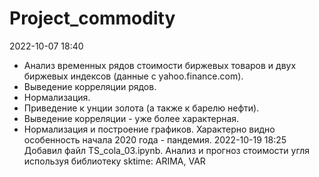 # Project_commodity
2022-10-07 18:40
- Анализ временных рядов стоимости биржевых товаров и двух биржевых индексов (данные с yahoo.finance.com).
- Выведение корреляции рядов.
- Нормализация.
- Приведение к унции золота (а также к барелю нефти).
- Выведение корреляции - уже более характерная.
- Нормализация и построение графиков. Характерно видно особенность начала 2020 года - пандемия.
2022-10-19 18:25
Добавил файл TS_cola_03.ipynb. Анализ и прогноз стоимости угля используя библиотеку sktime: ARIMA, VAR
